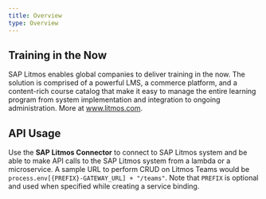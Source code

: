 ```yaml
---
title: Overview
type: Overview
---
```


## Training in the Now

SAP Litmos enables global companies to deliver training in the now. The solution is comprised of a powerful LMS, a commerce platform, and a content-rich course catalog that make it easy to manage the entire learning program from system implementation and integration to ongoing administration. More at www.litmos.com.

## API Usage

Use the **SAP Litmos Connector** to connect to SAP Litmos system and be able to make API calls to the SAP Litmos system from a lambda or a microservice. A sample URL to perform CRUD on Litmos Teams would be `process.env[{PREFIX}-GATEWAY_URL] + "/teams"`.
Note that `PREFIX` is optional and used when specified while creating a service binding.
